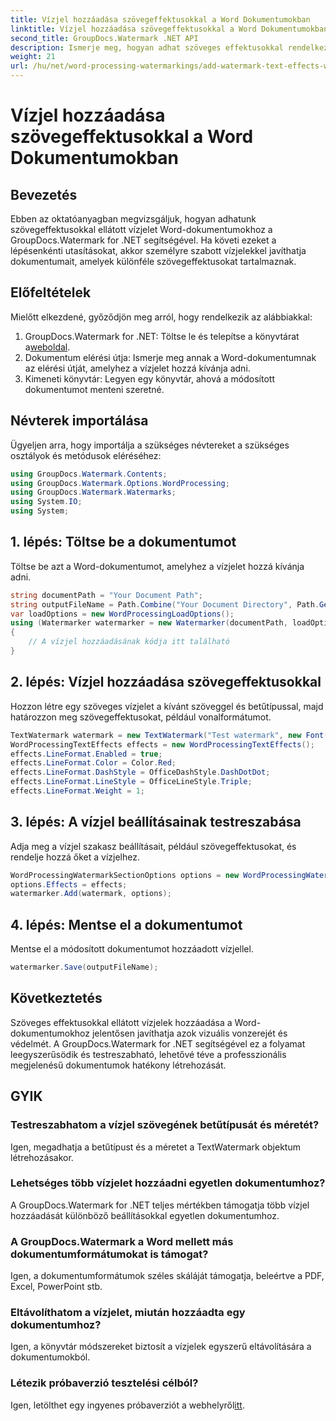 ```yaml
---
title: Vízjel hozzáadása szövegeffektusokkal a Word Dokumentumokban
linktitle: Vízjel hozzáadása szövegeffektusokkal a Word Dokumentumokban
second_title: GroupDocs.Watermark .NET API
description: Ismerje meg, hogyan adhat szöveges effektusokkal rendelkező egyéni vízjeleket Word-dokumentumokhoz a GroupDocs.Watermark for .NET segítségével. A dokumentumok biztonsága és látványossága erőfeszítés nélkül.
weight: 21
url: /hu/net/word-processing-watermarkings/add-watermark-text-effects-word-docs/
---
```


# Vízjel hozzáadása szövegeffektusokkal a Word Dokumentumokban

## Bevezetés
Ebben az oktatóanyagban megvizsgáljuk, hogyan adhatunk szövegeffektusokkal ellátott vízjelet Word-dokumentumokhoz a GroupDocs.Watermark for .NET segítségével. Ha követi ezeket a lépésenkénti utasításokat, akkor személyre szabott vízjelekkel javíthatja dokumentumait, amelyek különféle szövegeffektusokat tartalmaznak.
## Előfeltételek
Mielőtt elkezdené, győződjön meg arról, hogy rendelkezik az alábbiakkal:
1.  GroupDocs.Watermark for .NET: Töltse le és telepítse a könyvtárat a[weboldal](https://releases.groupdocs.com/Watermark/net/).
2. Dokumentum elérési útja: Ismerje meg annak a Word-dokumentumnak az elérési útját, amelyhez a vízjelet hozzá kívánja adni.
3. Kimeneti könyvtár: Legyen egy könyvtár, ahová a módosított dokumentumot menteni szeretné.

## Névterek importálása
Ügyeljen arra, hogy importálja a szükséges névtereket a szükséges osztályok és metódusok eléréséhez:
```csharp
using GroupDocs.Watermark.Contents;
using GroupDocs.Watermark.Options.WordProcessing;
using GroupDocs.Watermark.Watermarks;
using System.IO;
using System;
```
## 1. lépés: Töltse be a dokumentumot
Töltse be azt a Word-dokumentumot, amelyhez a vízjelet hozzá kívánja adni.
```csharp
string documentPath = "Your Document Path";
string outputFileName = Path.Combine("Your Document Directory", Path.GetFileName(documentPath));
var loadOptions = new WordProcessingLoadOptions();
using (Watermarker watermarker = new Watermarker(documentPath, loadOptions))
{
    // A vízjel hozzáadásának kódja itt található
}
```
## 2. lépés: Vízjel hozzáadása szövegeffektusokkal
Hozzon létre egy szöveges vízjelet a kívánt szöveggel és betűtípussal, majd határozzon meg szövegeffektusokat, például vonalformátumot.
```csharp
TextWatermark watermark = new TextWatermark("Test watermark", new Font("Arial", 19));
WordProcessingTextEffects effects = new WordProcessingTextEffects();
effects.LineFormat.Enabled = true;
effects.LineFormat.Color = Color.Red;
effects.LineFormat.DashStyle = OfficeDashStyle.DashDotDot;
effects.LineFormat.LineStyle = OfficeLineStyle.Triple;
effects.LineFormat.Weight = 1;
```
## 3. lépés: A vízjel beállításainak testreszabása
Adja meg a vízjel szakasz beállításait, például szövegeffektusokat, és rendelje hozzá őket a vízjelhez.
```csharp
WordProcessingWatermarkSectionOptions options = new WordProcessingWatermarkSectionOptions();
options.Effects = effects;
watermarker.Add(watermark, options);
```
## 4. lépés: Mentse el a dokumentumot
Mentse el a módosított dokumentumot hozzáadott vízjellel.
```csharp
watermarker.Save(outputFileName);
```

## Következtetés
Szöveges effektusokkal ellátott vízjelek hozzáadása a Word-dokumentumokhoz jelentősen javíthatja azok vizuális vonzerejét és védelmét. A GroupDocs.Watermark for .NET segítségével ez a folyamat leegyszerűsödik és testreszabható, lehetővé téve a professzionális megjelenésű dokumentumok hatékony létrehozását.
## GYIK
### Testreszabhatom a vízjel szövegének betűtípusát és méretét?
Igen, megadhatja a betűtípust és a méretet a TextWatermark objektum létrehozásakor.
### Lehetséges több vízjelet hozzáadni egyetlen dokumentumhoz?
A GroupDocs.Watermark for .NET teljes mértékben támogatja több vízjel hozzáadását különböző beállításokkal egyetlen dokumentumhoz.
### A GroupDocs.Watermark a Word mellett más dokumentumformátumokat is támogat?
Igen, a dokumentumformátumok széles skáláját támogatja, beleértve a PDF, Excel, PowerPoint stb.
### Eltávolíthatom a vízjelet, miután hozzáadta egy dokumentumhoz?
Igen, a könyvtár módszereket biztosít a vízjelek egyszerű eltávolítására a dokumentumokból.
### Létezik próbaverzió tesztelési célból?
 Igen, letölthet egy ingyenes próbaverziót a webhelyről[itt](https://releases.groupdocs.com/).